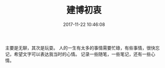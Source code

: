 ﻿---
title: 建博初衷
date: 2017-11-22 10:46:08
categories: 随笔
---
主要是无聊，其次是玩耍。
人的一生有太多的事情需要忙碌，有些事情，很快忘记，希望文字可以表达我当时的心情。
记录一些随笔，一些笔记，还有一些心情。
